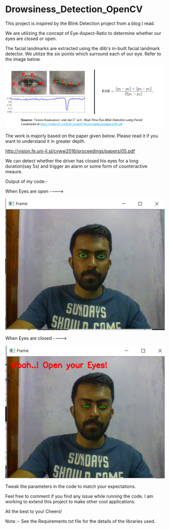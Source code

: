 # Drowsiness_Detection_OpenCV

This project is inspired by the Blink Detection project from a blog I read.

We are utilizing the concept of Eye-Aspect-Ratio to determine whether our eyes are closed or open.

The facial landmarks are extracted using the dlib's in-built facial landmark detector. We utilize the six
points which surround each of our eye. Refer to the image below.

![](EAR.png)

The work is majorly based on the paper given below. Please read it if you want to understand it in greater depth.

http://vision.fe.uni-lj.si/cvww2016/proceedings/papers/05.pdf


We can detect whether the driver has closed his eyes for a long duration(say 5s) 
and trigger an alarm or some form of counteractive meaure.


Output of my code:-

When Eyes are open ---->

![](Eyes_Opened.png)

When Eyes are closed ---->

![](Eyes_Closed.png)


Tweak the parameters in the code to match your expectations.

Feel free to comment if you find any issue while running the code. 
I am working to extend this project to make other cool applications.

All the best to you! Cheers!

Note :- See the Requirements.txt file for the details of the libraries used.


